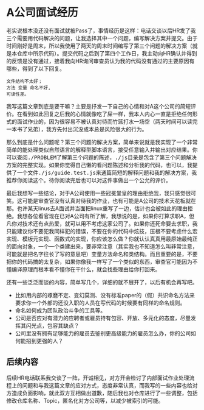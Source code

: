 # A公司面试经历

老实说根本没还没有面试就被Pass了，事情经历是这样：电话交谈以后HR发了我三个需要用代码解决的问题，让我选择其中一个问题，编写解决方案并提交。由于时间刚好是周末，所以我使用了两天的周末时间编写了第三个问题的解决方案（就是本仓库中所示代码）。提交代码之后到了第四个工作日，我主动向HR确认并得到的反馈是没有通过，接着我向HR询问审查员认为我的代码没有通过的主要原因有哪些，得到了以下回复。
```
文件结构不太好；
方法 变量 命名不好,
可读性差。
```

我写这篇文章到底是要干嘛？主要是抒发一下自己的心情和对A这个公司的简短评价。在看到如此回复之后我的心情就像吃了屎一样，我本人内心一直是拒绝任何形式的面试作业的，因为很容易不被认真对待而竹篮打水一场空（两天时间可以读完一本书了兄弟），我方先付出沉没成本总是风险很大的行为。  

那么到底是什么问题呢？第三个问题的解决方案，简单来说就是我实现了一个非常简单的能处理类似自然语言的解释型脚本语言，接受任意输入并输出对应结果。你可以查阅<kbd>./PROBLEM</kbd>了解第三个问题的陈述，<kbd>./js</kbd>目录是包含了第三个问题解决方案的完整实现。如果你觉得自己懒的看问题陈述和分析我的代码，也可以，我提供了一个文件<kbd>./js/guide.test.js</kbd>来通篇简短的解释问题和我的解决方案，我推荐你阅读这个。待你阅读完后也可以对这件事做出一个公允的评价。  

最后我想写一些结论，对于A公司使用一些冠冕堂皇的理由拒绝我，我只感觉很可笑。这可能是审查官没有认真对待我的作业，也有可能是A公司的技术天花板就在那。也许某天linus去A面试并当面把linux重写了一边，估计也会被如此的理由拒绝。我想各位看官现在已对A公司有所了解，我想说的是，如果你打算求职A，但凡你对技术还有点热爱，就可以用不考虑这家公司了。如果你还死命要去求职，我只能建议你不要犯我同样犯的错误，不要在你的代码中炫技，压根不要考虑什么宏实现、模板元实现、函数式的实现，你应该怎么做？你就认认真真用最原始最纯正的面向对象，一个一个类建出来，要非常注意（其实我也不知道怎么叫非常注意，可能就是把名字往长了写的意思吧）变量方法命名和类结构。而且重要的是，不要把你的代码搞的太复杂，如果你像我一样写了一个类似的东西，审查官可能因为不懂编译原理而根本看不懂你在干什么，就会找些理由给你打回来。 

还有一些泛泛而谈的内容，简单写几个，详细的就不展开了，以后有机会再写吧。
* 比如用内部的琢磨不定、变幻莫测、没有标准paper的（假）共识命名方法来要求你一个外部的还没入职的人员在写代码的时候要有同样的命名规则。
* 命名如何成为团队政治斗争的工具等。
* 公司是否应对有潜力的应聘者或雇员持有包容、开放、多元化的态度，尽量发挥其闪光点，包容其缺点？
* 公司里没有拥有足够能力的雇员去鉴别更高级能力的雇员怎么办，你的公司如何能招到更强的人？

## 后续内容

后续HR电话联系我交谈了一阵，开诚相见，对方开会检讨了内部面试作业处理流程上的问题和与我这篇文章的应对方式，态度非常认真，而我写的一些内容也给对方造成负面影响，就此双方互相做出道歉，随后我也对仓库进行了一些调整，包括修改仓库名称、Topic，匿名化对方公司等，以减少被索引的可能。